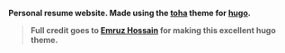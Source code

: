 __Personal resume website. Made using the [toha](https://themes.gohugo.io/themes/toha/) theme for [hugo](https://gohugo.io/).__
> __Full credit goes to [Emruz Hossain](https://hossainemruz.github.io/) for making this excellent hugo theme.__
